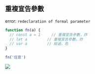 ## 重複宣告參數
error: `redeclaration of formal parameter`
```js
function fn(a) {
  // const a = 1 	 // 重複宣告參數，炸
  // let a         // 重複宣告參數，炸
  // var a         // 給過，危
}

fn('任意')
```

![](https://i.imgur.com/YiciyW8.png)